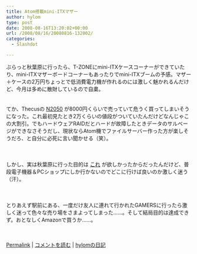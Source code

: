 ```yaml
---
title: Atom搭載mini-ITXマザー
author: hylom
type: post
date: 2008-08-16T13:20:02+00:00
url: /2008/08/16/20080816-132002/
categories:
  - Slashdot

---
```

ぶらっと秋葉原に行ったら、T-ZONEにmini-ITXケースコーナーができていたり、mini-ITXマザーボードコーナーもあったりでmini-ITXブームの予感。マザー＋ケースの2万円ちょっとで低消費電力機が作れるのには激しく魅かれるんだけど、今月は多めに散財しているので自粛。  
</br>   
てか、Thecusの   [N2050][1] が8000円くらいで売っていて危うく買ってしまいそうになった。これ最初見たとき2万くらいの値段がついていたんだけどなんじゃこの大割引。でもハードウェアRAIDだとハードが故障したときデータのサルベージができなさそうだし、現状ならAtom機でファイルサーバー作った方が楽しそうだろ、と自分に必死に言い聞かせる（笑）。</br>  
</br>   
しかし、実は秋葉原に行った目的は   [これ][2] が欲しかったからだったんだけど、普段電子機器＆PCショップにしか行かないのでどこに行けば良いのか激しく迷う（汗）。</br>  
</br>   
とりあえず駅前にある、一度だけ友人に連れて行かれたGAMERSに行ったら激しく迷って色々な売り場をさまよってしまった……。そして結局目的は達成できず。おとなしくAmazonで買うか……。</br>  
</br> 

   [Permalink][3] |    [コメントを読む][4] |    [hylomの日記][5] 

</br>

 [1]: http://www.uac.co.jp/top_topix/thecus/n2050.html
 [2]: http://www.takaratomy.co.jp/products/TF/products/henkei/lineup/c06.html
 [3]: http://slashdot.jp/~hylom/journal/449380
 [4]: http://slashdot.jp/~hylom/journal/449380#acomments
 [5]: http://slashdot.jp/~hylom/journal/
